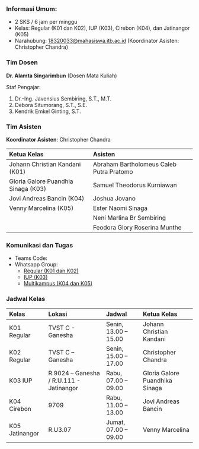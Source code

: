### **Informasi Umum**:
- 2 SKS / 6 jam per minggu
- Kelas: Regular (K01 dan K02), IUP (K03), Cirebon (K04), dan Jatinangor (K05)
- Narahubung: 18320033@mahasiswa.itb.ac.id (Koordinator Asisten: Christopher Chandra)

### Tim Dosen

**Dr. Alamta Singarimbun** (Dosen Mata Kuliah)

Staf Pengajar:
1. Dr.-Ing. Javensius Sembiring, S.T., M.T.
1. Debora Situmorang, S.T., S.E. 
1. Kendrik Emkel Ginting, S.T.

### Tim Asisten

**Koordinator Asisten**: Christopher Chandra

| Ketua Kelas | Asisten |
|:------------|:--------|
| Johann Christian Kandani (K01) | Abraham Bartholomeus Caleb Putra Pratomo |
| Gloria Galore Puandhia Sinaga (K03) | Samuel Theodorus Kurniawan |
| Jovi Andreas Bancin (K04) | Joshua Jovano |
| Venny Marcelina (K05) | Ester Naomi Sinaga |
| | Neni Marlina Br Sembiring |
| | Feodora Glory Roserina Munthe |

### Komunikasi dan Tugas

- Teams Code: 
- Whatsapp Group:
    - [Regular (K01 dan K02)](https://chat.whatsapp.com/EDvnWdB9lm34KfH9srYXb1)
    - [IUP (K03)](https://chat.whatsapp.com/I4GxLEzLSrUFRNTdkw0Fpm)
    - [Multikampus (K04 dan K05)](https://chat.whatsapp.com/BDKZHyzSsPEJksdjba7tUP)

### Jadwal Kelas

| Kelas | Lokasi | Jadwal | Ketua Kelas |
|:------|:-------|:-------|:------------|
| K01 Regular | TVST C - Ganesha | Senin, 13.00 – 15.00 | Johann Christian Kandani |
| K02 Regular | TVST C – Ganesha | Senin, 15.00 – 17.00 | Christopher Chandra |
| K03 IUP | R.9024 – Ganesha / R.U.111 - Jatinangor | Rabu, 07.00 – 09.00 | Gloria Galore Puandhika Sinaga |
| K04 Cirebon | 9709 | Rabu, 11.00 – 13.00 | Jovi Andreas Bancin |
| K05 Jatinangor | R.U3.07 | Jumat, 07.00 – 09.00 | Venny Marcelina |

